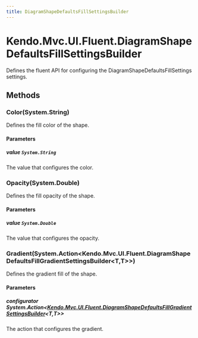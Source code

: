 ```yaml
---
title: DiagramShapeDefaultsFillSettingsBuilder
---
```


# Kendo.Mvc.UI.Fluent.DiagramShapeDefaultsFillSettingsBuilder
Defines the fluent API for configuring the DiagramShapeDefaultsFillSettings settings.




## Methods


### Color(System.String)
Defines the fill color of the shape.


#### Parameters

##### value `System.String`
The value that configures the color.





### Opacity(System.Double)
Defines the fill opacity of the shape.


#### Parameters

##### value `System.Double`
The value that configures the opacity.





### Gradient(System.Action\<Kendo.Mvc.UI.Fluent.DiagramShapeDefaultsFillGradientSettingsBuilder\<T,T\>\>)
Defines the gradient fill of the shape.


#### Parameters

##### configurator System.Action<[Kendo.Mvc.UI.Fluent.DiagramShapeDefaultsFillGradientSettingsBuilder](/api/aspnet-mvc/Kendo.Mvc.UI.Fluent/DiagramShapeDefaultsFillGradientSettingsBuilder)<T,T>>
The action that configures the gradient.






